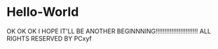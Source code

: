 # Hello-World
OK OK OK I HOPE IT'LL BE ANOTHER BEGINNNING!!!!!!!!!!!!!!!!!!!!!!!!
ALL RIGHTS RESERVED BY PCxyf
